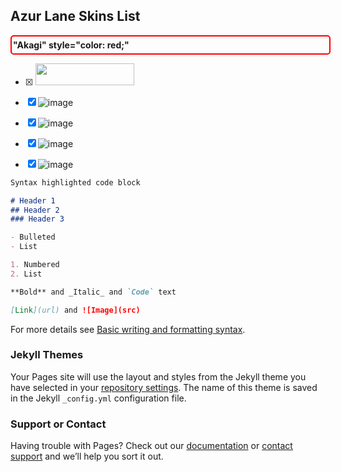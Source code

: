 ## Azur Lane Skins List

<div class=akagi style="width: 100%; padding: 5px 2px; margin: 1px auto; border: 2px solid red; border-radius: 5px;">
  <b> "Akagi"
    <b> style="color: red;" </b>
  </b>
</div>
     
- [x] <img src="https://user-images.githubusercontent.com/36793203/171456561-9f489ef2-1e80-4341-8828-868696259d60.png" width="158" height="35" />
- [x] ![image](https://user-images.githubusercontent.com/36793203/171456594-5fa97c1a-9ad9-482e-840e-80f28a2f2a94.png)
- [x] ![image](https://user-images.githubusercontent.com/36793203/171456611-2028bc9e-7270-4e69-bcf0-d853704773c3.png)
- [x] ![image](https://user-images.githubusercontent.com/36793203/171456632-ca496df9-85d7-4f91-b7a3-abc18a0e35e3.png)
- [x] ![image](https://user-images.githubusercontent.com/36793203/171456646-84a0c1a7-086b-4920-bb8e-6862cb9bccec.png)





















```markdown
Syntax highlighted code block

# Header 1
## Header 2
### Header 3

- Bulleted
- List

1. Numbered
2. List

**Bold** and _Italic_ and `Code` text

[Link](url) and ![Image](src)
```

For more details see [Basic writing and formatting syntax](https://docs.github.com/en/github/writing-on-github/getting-started-with-writing-and-formatting-on-github/basic-writing-and-formatting-syntax).

### Jekyll Themes

Your Pages site will use the layout and styles from the Jekyll theme you have selected in your [repository settings](https://github.com/fruitille/whalinglane/settings/pages). The name of this theme is saved in the Jekyll `_config.yml` configuration file.

### Support or Contact

Having trouble with Pages? Check out our [documentation](https://docs.github.com/categories/github-pages-basics/) or [contact support](https://support.github.com/contact) and we’ll help you sort it out.
